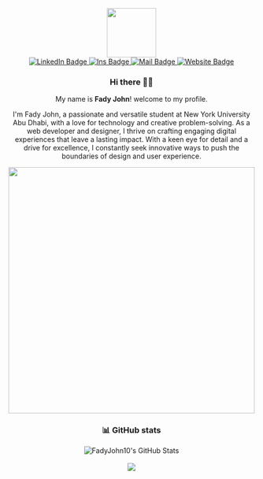 [I believe in center aligned 🤲]: #

<div align="center">
  
[this is for the picture]: #	
<div id="header">
<img src="https://media.giphy.com/media/M9gbBd9nbDrOTu1Mqx/giphy.gif" width="100"/>
</div>
  
[badges i got it from shields.io ... anyone can copy and paste the link and change the parameters to test out, atleast thats how i did it]: #  
<div id="badges">
<a href="https://www.linkedin.com/in/fady-john-64a176254/">
  <img src="https://img.shields.io/badge/LinkedIn-blue?style=for-the-badge&logo=linkedin&logoColor=white" alt="LinkedIn Badge"/>
</a>
<a href="https://www.instagram.com/fadyjohn10/">
  <img src="https://img.shields.io/badge/Instagram-red?style=for-the-badge&logo=instagram&logoColor=white" alt="Ins Badge"/>
</a>
<a href="mailto:fje3683@nyu.edu">
  <img src="https://img.shields.io/badge/Gmail-white?style=for-the-badge&logo=gmail&logoColor=red" alt="Mail Badge"/>
</a>
<a href="https://fadyjohn10.github.io/PortfolioWebsite/">
  <img src="https://img.shields.io/badge/Portfolio%20Website-black?style=for-the-badge" alt="Website Badge"/>
</a>
</div>


### Hi there 👋🎉

My name is **Fady John**! welcome to my profile.

I'm Fady John, a passionate and versatile student at New York University Abu Dhabi, with a love for technology and creative problem-solving. As a web developer and designer, I thrive on crafting engaging digital experiences that leave a lasting impact. With a keen eye for detail and a drive for excellence, I constantly seek innovative ways to push the boundaries of design and user experience.

<img src="https://media.giphy.com/media/L8K62iTDkzGX6/giphy.gif" width="500" />
  


### :bar_chart: GitHub stats
<img align ="center" alt="FadyJohn10's GitHub Stats" src="https://awesome-github-stats.azurewebsites.net/user-stats/FadyJohn10?cardType=level&theme=github-dark&preferLogin=false&Title=549BF5&Text=fff" style="max-width=100%;"/> 
<br><br>
<img align="center" src="https://github-readme-stats.vercel.app/api/top-langs/?username=FadyJohn10&amp;&amp;show_icons=true&amp;title_color=24b2ff&amp;icon_color=24b2ff&amp;text_color=daf7dc&amp;bg_color=222" data-canonical-src="https://github-readme-stats.vercel.app/api/top-langs/?username=FadyJohn10&amp;&amp;show_icons=true&amp;title_color=24b2ff&amp;icon_color=24b2ff&amp;text_color=daf7dc&amp;bg_color=222" style="max-width: 100%;"> 
 
</div>
